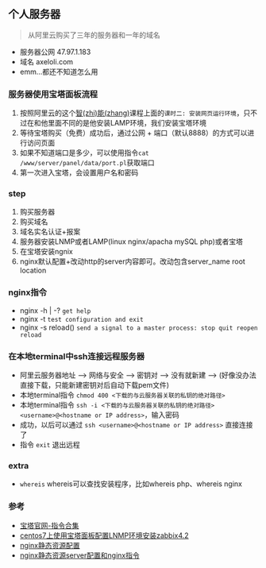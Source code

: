 ## 个人服务器

> 从阿里云购买了三年的服务器和一年的域名

- 服务器公网 47.97.1.183
- 域名 axeloli.com
- emm...都还不知道怎么用

### 服务器使用宝塔面板流程
1. 按照阿里云的这个[智(zhi)能(zhang)](https://edu.aliyun.com/course/147)课程上面的`课时二: 安装网页运行环境`，只不过在和他里面不同的是他安装LAMP环境，我们安装宝塔环境
2. 等待宝塔购买（免费）成功后，通过公网 + 端口（默认8888）的方式可以进行访问页面
3. 如果不知道端口是多少，可以使用指令`cat /www/server/panel/data/port.pl`获取端口
4. 第一次进入宝塔，会设置用户名和密码

### step
1. 购买服务器
2. 购买域名
3. 域名实名认证+报案
4. 服务器安装LNMP或者LAMP(linux nginx/apacha mySQL php)或者宝塔
5. 在宝塔安装ngnix
6. nginx默认配置+改动http的server内容即可。改动包含server_name root location

### nginx指令
- nginx -h | -? `get help`
- nginx -t  `test configuration and exit`
- nginx -s reload()  `send a signal to a master process: stop quit reopen reload`


### 在本地terminal中ssh连接远程服务器
- 阿里云服务器地址 --> 网络与安全 --> 密钥对 --> 没有就新建 --> (好像没办法直接下载，只能新建密钥对后自动下载pem文件)
- 本地terminal指令 `chmod 400 <下载的与云服务器关联的私钥的绝对路径>`
- 本地terminal指令 `ssh -i <下载的与云服务器关联的私钥的绝对路径> <username>@<hostname or IP address>`，输入密码
- 成功，以后可以通过 `ssh <username>@<hostname or IP address>` 直接连接了
- 指令 `exit` 退出远程

### extra
- `whereis` whereis可以查找安装程序，比如whereis php、whereis nginx


### 参考
- [宝塔官网-指令合集](https://www.bt.cn/btcode.html)
- [centos7上使用宝塔面板配置LNMP环境安装zabbix4.2](https://blog.51cto.com/11555417/2415805)
- [nginx静态资源配置](https://blog.csdn.net/youxiu326/article/details/89347317)
- [nginx静态资源server配置和nginx指令](https://blog.csdn.net/youxiu326/article/details/89347317)